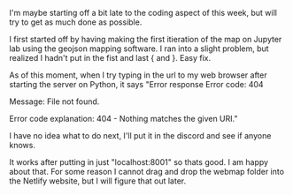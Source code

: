 I'm maybe starting off a bit late to the coding aspect of this week, but will try to get as much done as possible. 

I first started off by having making the first itieration of the map on Jupyter lab using the geojson mapping software. I ran into a slight problem, but realized I hadn't put in the fist and last { and }. Easy fix. 

As of this moment, when I try typing in the url to my web browser after starting the server on Python, it says "Error response
Error code: 404

Message: File not found.

Error code explanation: 404 - Nothing matches the given URI."

I have no idea what to do next, I'll put it in the discord and see if anyone knows.

It works after putting in just "localhost:8001" so thats good. I am happy about that. For some reason I cannot drag and drop the webmap folder into the Netlify website, but I will figure that out later.
